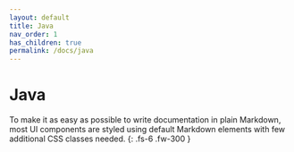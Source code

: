 ```yaml
---
layout: default
title: Java
nav_order: 1
has_children: true
permalink: /docs/java
---
```


# Java

To make it as easy as possible to write documentation in plain Markdown, most UI components are styled using default Markdown elements with few additional CSS classes needed.
{: .fs-6 .fw-300 }